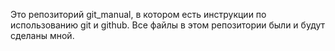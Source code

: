 Это репозиторий git_manual, в котором есть инструкции по использованию git и github.
Все файлы в этом репозитории были и будут сделаны мной.